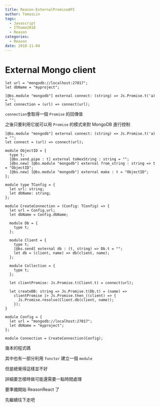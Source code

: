 ```yaml
---
title: Reason-ExternalPromiseAPI
author: TomasLin
tags:
  - Javascript
  - IThome2018
  - Reason
categories:
  - Reason
date: 2018-11-04
---
```



# External Mongo client

```reason
let url = "mongodb://localhost:27017";
let dbName = "myproject";

[@bs.module "mongodb"] external connect: (string) => Js.Promise.t('a) = "";
let connection = (url) => connect(url);
```

`connection`會取得一個 `Promise` 的回傳值

之後只要利用它就可以用 `Promise` 的模式來對 MongoDB 進行控制

```reason
[@bs.module "mongodb"] external connect: (string) => Js.Promise.t('a) = "";
let connect = (url) => connect(url);

module ObjectID = {
  type t;
  [@bs.send.pipe : t] external toHexString : string = "";
  [@bs.new] [@bs.module "mongodb"] external from_string : string => t = "ObjectID";
  [@bs.new] [@bs.module "mongodb"] external make : t = "ObjectID";
};

module type TConfig = {
  let url: string;
  let dbName: string;
};

module CreateConnection = (Config: TConfig) => {
  let url = Config.url;
  let dbName = Config.dbName;

  module Db = {
    type t;
  };

  module Client = {
    type t;
    [@bs.send] external db : (t, string) => Db.t = "";
    let db = (client, name) => db(client, name);
  };

  module Collection = {
    type t;
  };

  let clientPromise: Js.Promise.t(Client.t) = connect(url);

  let createDB: string => Js.Promise.t(Db.t) = (name) => 
    clientPromise |> Js.Promise.then_((client) => {
      Js.Promise.resolve(Client.db(client, name));
    });
}

module Config = {
  let url = "mongodb://localhost:27017";
  let dbName = "myproject";
};

module Connection = CreateConnection(Config);
```

幾本的程式碼

其中也有一部分利用 `functor` 建立一個 `module`

但是總覺得這樣並不好

詳細要怎樣時做可能還需要一點時間處理

要準備開始 ReasonReact 了

先繼續往下走吧